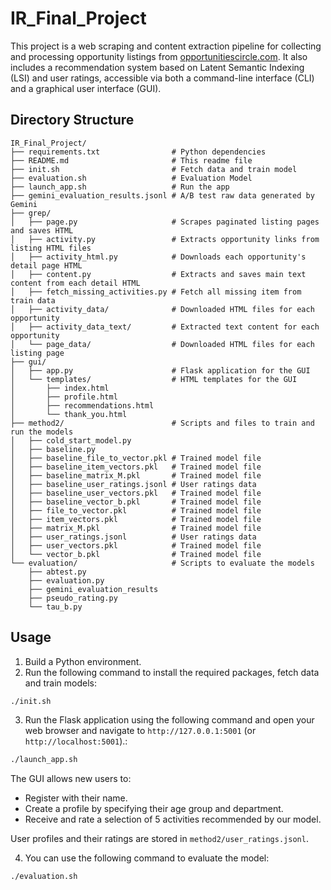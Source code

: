# IR_Final_Project

This project is a web scraping and content extraction pipeline for collecting and processing opportunity listings from [opportunitiescircle.com](https://www.opportunitiescircle.com/). It also includes a recommendation system based on Latent Semantic Indexing (LSI) and user ratings, accessible via both a command-line interface (CLI) and a graphical user interface (GUI).

## Directory Structure

```
IR_Final_Project/
├── requirements.txt                # Python dependencies
├── README.md                       # This readme file
├── init.sh                         # Fetch data and train model
├── evaluation.sh                   # Evaluation Model
├── launch_app.sh                   # Run the app
├── gemini_evaluation_results.jsonl # A/B test raw data generated by Gemini
├── grep/
│   ├── page.py                     # Scrapes paginated listing pages and saves HTML
│   ├── activity.py                 # Extracts opportunity links from listing HTML files
│   ├── activity_html.py            # Downloads each opportunity's detail page HTML
│   ├── content.py                  # Extracts and saves main text content from each detail HTML
│   ├── fetch_missing_activities.py # Fetch all missing item from train data
│   ├── activity_data/              # Downloaded HTML files for each opportunity
│   ├── activity_data_text/         # Extracted text content for each opportunity
│   └── page_data/                  # Downloaded HTML files for each listing page
├── gui/
│   ├── app.py                      # Flask application for the GUI
│   └── templates/                  # HTML templates for the GUI
│       ├── index.html
│       ├── profile.html
│       ├── recommendations.html
│       └── thank_you.html
├── method2/                        # Scripts and files to train and run the models
│   ├── cold_start_model.py
│   ├── baseline.py
│   ├── baseline_file_to_vector.pkl # Trained model file
│   ├── baseline_item_vectors.pkl   # Trained model file
│   ├── baseline_matrix_M.pkl       # Trained model file
│   ├── baseline_user_ratings.jsonl # User ratings data
│   ├── baseline_user_vectors.pkl   # Trained model file
│   ├── baseline_vector_b.pkl       # Trained model file
│   ├── file_to_vector.pkl          # Trained model file
│   ├── item_vectors.pkl            # Trained model file
│   ├── matrix_M.pkl                # Trained model file
│   ├── user_ratings.jsonl          # User ratings data
│   ├── user_vectors.pkl            # Trained model file
│   └── vector_b.pkl                # Trained model file
└── evaluation/                     # Scripts to evaluate the models
    ├── abtest.py
    ├── evaluation.py
    ├── gemini_evaluation_results
    ├── pseudo_rating.py
    └── tau_b.py
```

## Usage
1. Build a Python environment.
2. Run the following command to install the required packages, fetch data and train models:
```bash
./init.sh
```
3. Run the Flask application using the following command and open your web browser and navigate to `http://127.0.0.1:5001` (or `http://localhost:5001`).:
```bash
./launch_app.sh
```

The GUI allows new users to:
* Register with their name.
* Create a profile by specifying their age group and department.
* Receive and rate a selection of 5 activities recommended by our model.

User profiles and their ratings are stored in `method2/user_ratings.jsonl`.

4. You can use the following command to evaluate the model:
```bash
./evaluation.sh
```
